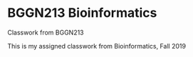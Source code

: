 # BGGN213 Bioinformatics
Classwork from BGGN213

This is my assigned classwork from Bioinformatics, Fall 2019
